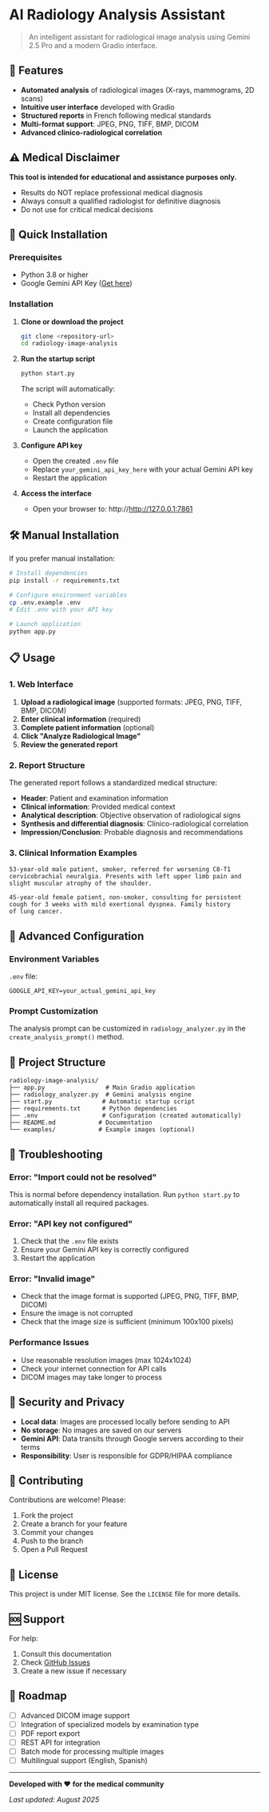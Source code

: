 
# AI Radiology Analysis Assistant

> An intelligent assistant for radiological image analysis using Gemini 2.5 Pro and a modern Gradio interface.

## 🎯 Features

- **Automated analysis** of radiological images (X-rays, mammograms, 2D scans)
- **Intuitive user interface** developed with Gradio
- **Structured reports** in French following medical standards
- **Multi-format support**: JPEG, PNG, TIFF, BMP, DICOM
- **Advanced clinico-radiological correlation**

## ⚠️ Medical Disclaimer

**This tool is intended for educational and assistance purposes only.**

- Results do NOT replace professional medical diagnosis
- Always consult a qualified radiologist for definitive diagnosis
- Do not use for critical medical decisions

## 🚀 Quick Installation

### Prerequisites

- Python 3.8 or higher
- Google Gemini API Key ([Get here](https://makersuite.google.com/app/apikey))

### Installation

1. **Clone or download the project**

   ```bash
   git clone <repository-url>
   cd radiology-image-analysis
   ```
2. **Run the startup script**

   ```bash
   python start.py
   ```

   The script will automatically:

   - Check Python version
   - Install all dependencies
   - Create configuration file
   - Launch the application
3. **Configure API key**

   - Open the created `.env` file
   - Replace `your_gemini_api_key_here` with your actual Gemini API key
   - Restart the application
4. **Access the interface**

   - Open your browser to: http://http://127.0.0.1:7861

## 🛠️ Manual Installation

If you prefer manual installation:

```bash
# Install dependencies
pip install -r requirements.txt

# Configure environment variables
cp .env.example .env
# Edit .env with your API key

# Launch application
python app.py
```

## 📋 Usage

### 1. Web Interface

1. **Upload a radiological image** (supported formats: JPEG, PNG, TIFF, BMP, DICOM)
2. **Enter clinical information** (required)
3. **Complete patient information** (optional)
4. **Click "Analyze Radiological Image"**
5. **Review the generated report**

### 2. Report Structure

The generated report follows a standardized medical structure:

- **Header**: Patient and examination information
- **Clinical information**: Provided medical context
- **Analytical description**: Objective observation of radiological signs
- **Synthesis and differential diagnosis**: Clinico-radiological correlation
- **Impression/Conclusion**: Probable diagnosis and recommendations

### 3. Clinical Information Examples

```
53-year-old male patient, smoker, referred for worsening C8-T1 
cervicobrachial neuralgia. Presents with left upper limb pain and 
slight muscular atrophy of the shoulder.
```

```
45-year-old female patient, non-smoker, consulting for persistent 
cough for 3 weeks with mild exertional dyspnea. Family history 
of lung cancer.
```

## 🔧 Advanced Configuration

### Environment Variables

`.env` file:

```
GOOGLE_API_KEY=your_actual_gemini_api_key
```

### Prompt Customization

The analysis prompt can be customized in `radiology_analyzer.py` in the `create_analysis_prompt()` method.

## 📁 Project Structure

```
radiology-image-analysis/
├── app.py                 # Main Gradio application
├── radiology_analyzer.py  # Gemini analysis engine
├── start.py              # Automatic startup script
├── requirements.txt      # Python dependencies
├── .env                  # Configuration (created automatically)
├── README.md            # Documentation
└── examples/            # Example images (optional)
```

## 🐛 Troubleshooting

### Error: "Import could not be resolved"

This is normal before dependency installation. Run `python start.py` to automatically install all required packages.

### Error: "API key not configured"

1. Check that the `.env` file exists
2. Ensure your Gemini API key is correctly configured
3. Restart the application

### Error: "Invalid image"

- Check that the image format is supported (JPEG, PNG, TIFF, BMP, DICOM)
- Ensure the image is not corrupted
- Check that the image size is sufficient (minimum 100x100 pixels)

### Performance Issues

- Use reasonable resolution images (max 1024x1024)
- Check your internet connection for API calls
- DICOM images may take longer to process

## 🔐 Security and Privacy

- **Local data**: Images are processed locally before sending to API
- **No storage**: No images are saved on our servers
- **Gemini API**: Data transits through Google servers according to their terms
- **Responsibility**: User is responsible for GDPR/HIPAA compliance

## 🤝 Contributing

Contributions are welcome! Please:

1. Fork the project
2. Create a branch for your feature
3. Commit your changes
4. Push to the branch
5. Open a Pull Request

## 📄 License

This project is under MIT license. See the `LICENSE` file for more details.

## 🆘 Support

For help:

1. Consult this documentation
2. Check [GitHub Issues](issues)
3. Create a new issue if necessary

## 🔮 Roadmap

- [ ] Advanced DICOM image support
- [ ] Integration of specialized models by examination type
- [ ] PDF report export
- [ ] REST API for integration
- [ ] Batch mode for processing multiple images
- [ ] Multilingual support (English, Spanish)

---

**Developed with ❤️ for the medical community**

*Last updated: August 2025*
